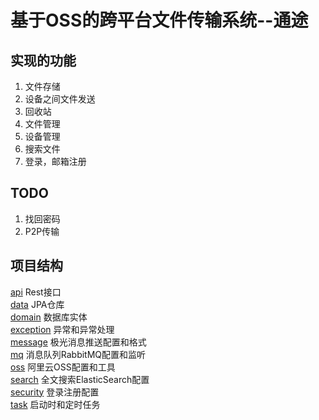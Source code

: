 # 基于OSS的跨平台文件传输系统--通途

## 实现的功能

1. 文件存储
2. 设备之间文件发送
3. 回收站
4. 文件管理
5. 设备管理
6. 搜索文件
7. 登录，邮箱注册

## TODO

1. 找回密码
2. P2P传输

## 项目结构

[api](src/main/java/com/tongtu/tongtu/api) Rest接口  
[data](src/main/java/com/tongtu/tongtu/data)  JPA仓库  
[domain](src/main/java/com/tongtu/tongtu/domain)  数据库实体  
[exception](src/main/java/com/tongtu/tongtu/exception)  异常和异常处理  
[message](src/main/java/com/tongtu/tongtu/message)  极光消息推送配置和格式  
[mq](src/main/java/com/tongtu/tongtu/mq)  消息队列RabbitMQ配置和监听  
[oss](src/main/java/com/tongtu/tongtu/oss)  阿里云OSS配置和工具  
[search](src/main/java/com/tongtu/tongtu/search)  全文搜索ElasticSearch配置  
[security](src/main/java/com/tongtu/tongtu/security)  登录注册配置  
[task](src/main/java/com/tongtu/tongtu/task)  启动时和定时任务  

 